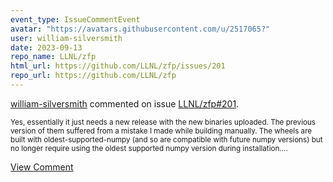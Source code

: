 ```yaml
---
event_type: IssueCommentEvent
avatar: "https://avatars.githubusercontent.com/u/2517065?"
user: william-silversmith
date: 2023-09-13
repo_name: LLNL/zfp
html_url: https://github.com/LLNL/zfp/issues/201
repo_url: https://github.com/LLNL/zfp
---
```


<a href='https://github.com/william-silversmith' target='_blank'>william-silversmith</a> commented on issue <a href='https://github.com/LLNL/zfp/issues/201' target='_blank'>LLNL/zfp#201</a>.

<small>Yes, essentially it just needs a new release with the new binaries uploaded. The previous version of them suffered from a mistake I made while building manually. The wheels are built with oldest-supported-numpy (and so are compatible with future numpy versions) but no longer require using the oldest supported numpy version during installation....</small>

<a href='https://github.com/LLNL/zfp/issues/201' target='_blank'>View Comment</a>
